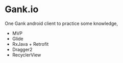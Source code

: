 # Gank.io
One Gank android client to practice some knowledge,
* MVP
* Glide
* RxJava + Retrofit
* Dragger2
* RecyclerView

